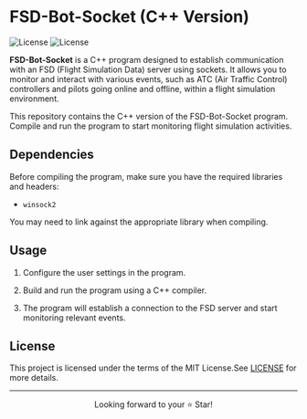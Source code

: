 # FSD-Bot-Socket (C++ Version)

![License](https://img.shields.io/badge/Code-C++-blue.svg)
![License](https://img.shields.io/badge/license-MIT-blue.svg)

**FSD-Bot-Socket** is a C++ program designed to establish communication with an FSD (Flight Simulation Data) server using sockets.    It allows you to monitor and interact with various events, such as ATC (Air Traffic Control) controllers and pilots going online and offline, within a flight simulation environment.

This repository contains the C++ version of the FSD-Bot-Socket program.    Compile and run the program to start monitoring flight simulation activities.

## Dependencies

Before compiling the program, make sure you have the required libraries and headers:

- `winsock2`

You may need to link against the appropriate library when compiling.

## Usage

1. Configure the user settings in the program.

2. Build and run the program using a C++ compiler.

3. The program will establish a connection to the FSD server and start monitoring relevant events.

## License

This project is licensed under the terms of the MIT License.See [LICENSE](LICENSE) for more details.

***

<p align="center">
  Looking forward to your ⭐️ Star!
</p>
